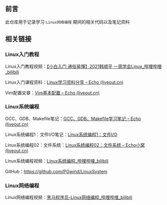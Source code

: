 ## 前言

此仓库用于记录学习 `Linux网络编程` 期间的相关代码以及笔记资料

## 相关链接

### Linux入门教程

Linux入门教程视频：[【小白入门 通俗易懂】2021韩顺平 一周学会Linux_哔哩哔哩_bilibili](https://www.bilibili.com/video/BV1Sv411r7vd/?spm_id_from=333.337.search-card.all.click)

Linux入门课程资料：[Linux学习资料分享 – Echo (liveout.cn)](https://www.liveout.cn/1-2/)

Vim配置文章：[Vim基本配置 – Echo (liveout.cn)](https://www.liveout.cn/43-2/)

### Linux系统编程

GCC、GDB、Makefile笔记：[GCC、GDB、Makefile学习笔记 – Echo (liveout.cn)](https://www.liveout.cn/58-2/)

Linux系统编程1：文件I/O笔记：[Linux系统编程1：文件I/O](https://www.liveout.cn/59-2/)

Linux系统编程02：文件系统：[Linux系统编程02：文件系统 – Echo小窝 (liveout.cn)](https://www.liveout.cn/60-2/)

Linux系统编程视频：[Linux系统编程_哔哩哔哩_bilibili](https://www.bilibili.com/video/BV1KE411q7ee?p=1)

GitHub：https://github.com/PGwind/LinuxSystem

### Linux网络编程

Linux网络编程视频：[黑马程序员-Linux网络编程_哔哩哔哩_bilibili](https://www.bilibili.com/video/BV1iJ411S7UA/?spm_id_from=333.1007.top_right_bar_window_custom_collection.content.click&vd_source=a1234589a3616351986bc6d13bcbd8f8)